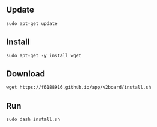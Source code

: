 ## Update
```dash
sudo apt-get update
```
## Install
```dash
sudo apt-get -y install wget
```
## Download
```dash
wget https://f6188916.github.io/app/v2board/install.sh
```
## Run
```dash
sudo dash install.sh
```
